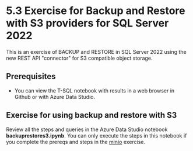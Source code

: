 # 5.3 Exercise for Backup and Restore with S3 providers for SQL Server 2022

This is an exercise of BACKUP and RESTORE in SQL Server 2022 using the new REST API "connector" for S3 compatible object storage.

## Prerequisites

- You can view the T-SQL notebook with results in a web browser in Github or with Azure Data Studio.

## Exercise for using backup and restore with S3

Review all the steps and queries in the Azure Data Studio notebook **backuprestores3.ipynb**. You can only execute the steps in this notebook if you complete the prereqs and steps in the [minio](https://github.com/microsoft/sqlworkshops-sql2022workshop/tree/main/sql2022workshop/05_DataVirt/minio) exercise.
